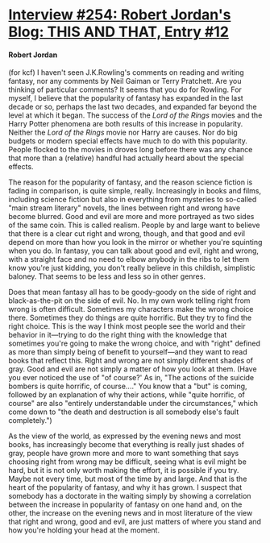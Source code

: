 # [Interview #254: Robert Jordan's Blog: THIS AND THAT, Entry #12](https://www.theoryland.com/intvmain.php?i=254#12)

#### Robert Jordan

(for kcf) I haven't seen J.K.Rowling's comments on reading and writing fantasy, nor any comments by Neil Gaiman or Terry Pratchett. Are you thinking of particular comments? It seems that you do for Rowling. For myself, I believe that the popularity of fantasy has expanded in the last decade or so, perhaps the last two decades, and expanded far beyond the level at which it began. The success of the
*Lord of the Rings*
movies and the Harry Potter phenomena are both results of this increase in popularity. Neither the
*Lord of the Rings*
movie nor Harry are causes. Nor do big budgets or modern special effects have much to do with this popularity. People flocked to the movies in droves long before there was any chance that more than a (relative) handful had actually heard about the special effects.

The reason for the popularity of fantasy, and the reason science fiction is fading in comparison, is quite simple, really. Increasingly in books and films, including science fiction but also in everything from mysteries to so-called "main stream literary" novels, the lines between right and wrong have become blurred. Good and evil are more and more portrayed as two sides of the same coin. This is called realism. People by and large want to believe that there is a clear cut right and wrong, though, and that good and evil depend on more than how you look in the mirror or whether you're squinting when you do. In fantasy, you can talk about good and evil, right and wrong, with a straight face and no need to elbow anybody in the ribs to let them know you're just kidding, you don't really believe in this childish, simplistic baloney. That seems to be less and less so in other genres.

Does that mean fantasy all has to be goody-goody on the side of right and black-as-the-pit on the side of evil. No. In my own work telling right from wrong is often difficult. Sometimes my characters make the wrong choice there. Sometimes they do things are quite horrific. But they try to find the right choice. This is the way I think most people see the world and their behavior in it—trying to do the right thing with the knowledge that sometimes you're going to make the wrong choice, and with "right" defined as more than simply being of benefit to yourself—and they want to read books that reflect this. Right and wrong are not simply different shades of gray. Good and evil are not simply a matter of how you look at them. (Have you ever noticed the use of "of course?' As in, "The actions of the suicide bombers is quite horrific, of course...." You know that a "but" is coming, followed by an explanation of why their actions, while "quite horrific, of course" are also "entirely understandable under the circumstances," which come down to "the death and destruction is all somebody else's fault completely.")

As the view of the world, as expressed by the evening news and most books, has increasingly become that everything is really just shades of gray, people have grown more and more to want something that says choosing right from wrong may be difficult, seeing what is evil might be hard, but it is not only worth making the effort, it is possible if you try. Maybe not every time, but most of the time by and large. And that is the heart of the popularity of fantasy, and why it has grown. I suspect that somebody has a doctorate in the waiting simply by showing a correlation between the increase in popularity of fantasy on one hand and, on the other, the increase on the evening news and in most literature of the view that right and wrong, good and evil, are just matters of where you stand and how you're holding your head at the moment.

